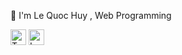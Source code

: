 👨 I'm Le Quoc Huy , Web Programming

<span><img src="https://img.shields.io/badge/TypeScript-282C34?logo=typescript&logoColor=3178C6" alt="TypeScript logo" title="TypeScript" height="25" /></span>
<span><img src="https://img.shields.io/badge/Laravel-282C34?logo=laravel&logoColor=F05032" alt="Laravel logo" title="Laravel" height="25" /></span>

